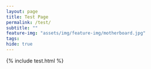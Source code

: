 ```yaml
---
layout: page
title: Test Page
permalink: /test/
subtitle: "" 
feature-img: "assets/img/feature-img/motherboard.jpg"
tags: 
hide: true
---
```


{% include test.html %}